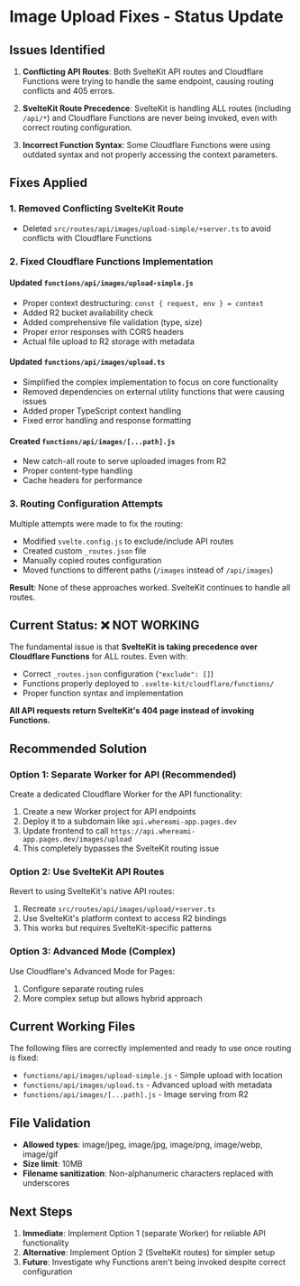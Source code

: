 # Image Upload Fixes - Status Update

## Issues Identified

1. **Conflicting API Routes**: Both SvelteKit API routes and Cloudflare Functions were trying to handle the same endpoint, causing routing conflicts and 405 errors.

2. **SvelteKit Route Precedence**: SvelteKit is handling ALL routes (including `/api/*`) and Cloudflare Functions are never being invoked, even with correct routing configuration.

3. **Incorrect Function Syntax**: Some Cloudflare Functions were using outdated syntax and not properly accessing the context parameters.

## Fixes Applied

### 1. Removed Conflicting SvelteKit Route
- Deleted `src/routes/api/images/upload-simple/+server.ts` to avoid conflicts with Cloudflare Functions

### 2. Fixed Cloudflare Functions Implementation

#### Updated `functions/api/images/upload-simple.js`
- Proper context destructuring: `const { request, env } = context`
- Added R2 bucket availability check
- Added comprehensive file validation (type, size)
- Proper error responses with CORS headers
- Actual file upload to R2 storage with metadata

#### Updated `functions/api/images/upload.ts`
- Simplified the complex implementation to focus on core functionality
- Removed dependencies on external utility functions that were causing issues
- Added proper TypeScript context handling
- Fixed error handling and response formatting

#### Created `functions/api/images/[...path].js`
- New catch-all route to serve uploaded images from R2
- Proper content-type handling
- Cache headers for performance

### 3. Routing Configuration Attempts

Multiple attempts were made to fix the routing:
- Modified `svelte.config.js` to exclude/include API routes
- Created custom `_routes.json` file
- Manually copied routes configuration
- Moved functions to different paths (`/images` instead of `/api/images`)

**Result**: None of these approaches worked. SvelteKit continues to handle all routes.

## Current Status: ❌ NOT WORKING

The fundamental issue is that **SvelteKit is taking precedence over Cloudflare Functions** for ALL routes. Even with:
- Correct `_routes.json` configuration (`"exclude": []`)
- Functions properly deployed to `.svelte-kit/cloudflare/functions/`
- Proper function syntax and implementation

**All API requests return SvelteKit's 404 page instead of invoking Functions.**

## Recommended Solution

### Option 1: Separate Worker for API (Recommended)
Create a dedicated Cloudflare Worker for the API functionality:

1. Create a new Worker project for API endpoints
2. Deploy it to a subdomain like `api.whereami-app.pages.dev`
3. Update frontend to call `https://api.whereami-app.pages.dev/images/upload`
4. This completely bypasses the SvelteKit routing issue

### Option 2: Use SvelteKit API Routes
Revert to using SvelteKit's native API routes:
1. Recreate `src/routes/api/images/upload/+server.ts`
2. Use SvelteKit's platform context to access R2 bindings
3. This works but requires SvelteKit-specific patterns

### Option 3: Advanced Mode (Complex)
Use Cloudflare's Advanced Mode for Pages:
1. Configure separate routing rules
2. More complex setup but allows hybrid approach

## Current Working Files

The following files are correctly implemented and ready to use once routing is fixed:

- `functions/api/images/upload-simple.js` - Simple upload with location
- `functions/api/images/upload.ts` - Advanced upload with metadata  
- `functions/api/images/[...path].js` - Image serving from R2

## File Validation

- **Allowed types**: image/jpeg, image/jpg, image/png, image/webp, image/gif
- **Size limit**: 10MB
- **Filename sanitization**: Non-alphanumeric characters replaced with underscores

## Next Steps

1. **Immediate**: Implement Option 1 (separate Worker) for reliable API functionality
2. **Alternative**: Implement Option 2 (SvelteKit routes) for simpler setup
3. **Future**: Investigate why Functions aren't being invoked despite correct configuration 
